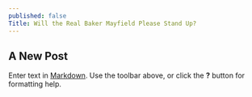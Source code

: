 ```yaml
---
published: false
Title: Will the Real Baker Mayfield Please Stand Up?
---
```

## A New Post

Enter text in [Markdown](http://daringfireball.net/projects/markdown/). Use the toolbar above, or click the **?** button for formatting help.
